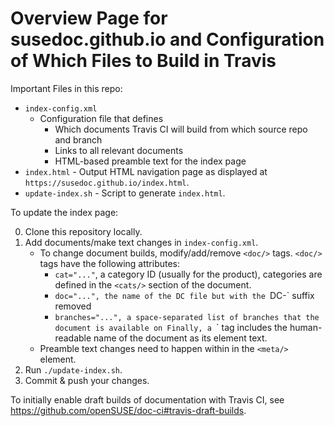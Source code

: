 # Overview Page for susedoc.github.io and Configuration of Which Files to Build in Travis

Important Files in this repo:

* `index-config.xml`
   * Configuration file that defines
      * Which documents Travis CI will build from which source repo and branch
      * Links to all relevant documents
      * HTML-based preamble text for the index page
* `index.html` - Output HTML navigation page as displayed at `https://susedoc.github.io/index.html`.
* `update-index.sh` - Script to generate `index.html`.

To update the index page:

0. Clone this repository locally.
1. Add documents/make text changes in `index-config.xml`.
   * To change document builds, modify/add/remove `<doc/>` tags. `<doc/>` tags have the following attributes:
      * `cat="..."`, a category ID (usually for the product), categories are defined in the `<cats/>` section of the document.
      * `doc="...", the name of the DC file but with the `DC-` suffix removed
      * `branches="...", a space-separated list of branches that the document is available on
     Finally, a `<doc/>` tag includes the human-readable name of the document as its element text.
   * Preamble text changes need to happen within in the `<meta/>` element.
2. Run `./update-index.sh`.
3. Commit & push your changes.

To initially enable draft builds of documentation with Travis CI, see https://github.com/openSUSE/doc-ci#travis-draft-builds.
